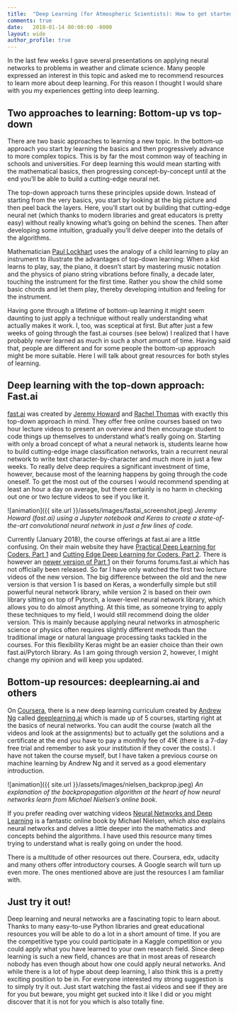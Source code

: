 ```yaml
---
title:  "Deep Learning (for Atmospheric Scientists): How to get started"
comments: true
date:   2018-01-14 00:00:00 -0000
layout: wide
author_profile: true
---
```


In the last few weeks I gave several presentations on applying neural networks to problems in weather and climate science. Many people expressed an interest  in this topic and asked me to recommend resources to learn more about deep learning. For this reason I thought I would share with you my experiences getting into deep learning. 

## Two approaches to learning: Bottom-up vs top-down
There are two basic approaches to learning a new topic. In the bottom-up approach you start by learning the basics and then progressively advance to more complex topics. This is by far the most common way of teaching in schools and universities. For deep learning this would mean starting with the mathematical basics, then progressing concept-by-concept until at the end you’ll be able to build a cutting-edge neural net.

The top-down approach turns these principles upside down. Instead of starting from the very basics, you start by looking at the big picture and then peel back the layers. Here, you’ll start out by building that cutting-edge neural net (which thanks to modern libraries and great educators is pretty easy) without really knowing what’s going on behind the scenes. Then after developing some intuition, gradually you’ll delve deeper into the details of the algorithms. 

Mathematician [Paul Lockhart](https://www.maa.org/external_archive/devlin/LockhartsLament.pdf) uses the analogy of a child learning to play an instrument to illustrate the advantages of top-down learning: When a kid learns to play, say, the piano, it doesn’t start by mastering music notation and the physics of piano string vibrations before finally, a decade later, touching the instrument for the first time. Rather you show the child some basic chords and let them play, thereby developing intuition and feeling for the instrument. 

Having gone through a lifetime of bottom-up learning it might seem daunting to just apply a technique without really understanding what actually makes it work. I, too, was sceptical at first. But after just a few weeks of going through the fast.ai courses (see below) I realized that I have probably never learned as much in such a short amount of time. Having said that, people are different and for some people the bottom-up approach might be more suitable. Here I will talk about great resources for both styles of learning. 

## Deep learning with the top-down approach: Fast.ai
[fast.ai](http://www.fast.ai/) was created by [Jeremy Howard](https://twitter.com/jeremyphoward) and [Rachel Thomas](https://twitter.com/math_rachel) with exactly this top-down approach in mind. They offer free online courses based on two hour lecture videos to present an overview and then encourage student to code things up themselves to understand what’s really going on. Starting with only a broad concept of what a neural network is, students learne how to build cutting-edge image classification networks, train a recurrent neural network to write text character-by-character and much more in just a few weeks. To really delve deep requires a significant investment of time, however, because most of the learning happens by going through the code oneself. To get the most out of the courses I would recommend spending at least an hour a day on average, but there certainly is no harm in checking out one or two lecture videos to see if you like it. 

![animation]({{ site.url }}/assets/images/fastai_screenshot.jpeg) 
*Jeremy Howard (fast.ai) using a Jupyter notebook and Keras to create a state-of-the-art convolutional neural network in just a few lines of code.*

Currently (January 2018), the course offerings at fast.ai are a little confusing. On their main website they have [Practical Deep Learning for Coders, Part 1](http://course.fast.ai/) and [Cutting Edge Deep Learning for Coders, Part 2](http://course.fast.ai/part2.html). There is however an [newer version of Part 1](http://forums.fast.ai/t/unofficial-release-of-part-1-v2/9285?u=raspstephan) on their forums forums.fast.ai which has not officially been released. So far I have only watched the first two lecture videos of the new version. The big difference between the old and the new version is that version 1 is based on Keras, a wonderfully simple but still powerful neural network library, while version 2 is based on their own library sitting on top of Pytorch, a lower-level neural network library, which allows you to do almost anything. At this time, as someone trying to apply these techniques to my field, I would still recommend doing the older version. This is mainly because applying neural networks in atmospheric science or physics often requires slightly different methods than the traditional image or natural language processing tasks tackled in the courses. For this flexibility Keras might be an easier choice than their own fast.ai/Pytorch library. As I am going through version 2, however, I might change my opinion and will keep you updated.

## Bottom-up resources: deeplearning.ai and others
On [Coursera](https://www.coursera.org/), there is a new deep learning curriculum created by [Andrew Ng](https://twitter.com/AndrewYNg) called [deeplearning.ai](https://www.coursera.org/specializations/deep-learning) which is made up of 5 courses, starting right at the basics of neural networks. You can audit the course (watch all the videos and look at the assignments) but to actually get the solutions and a certificate at the end you have to pay a monthly fee of 41€ (there is a 7-day free trial and remember to ask your institution if they cover the costs). I have not taken the course myself, but I have taken a previous course on machine learning by Andrew Ng and it served as a good elementary introduction. 

![animation]({{ site.url }}/assets/images/nielsen_backprop.jpeg) 
*An explanation of the backpropagation algorithm at the heart of how neural networks learn from Michael Nielsen’s online book.*

If you prefer reading over watching videos [Neural Networks and Deep Learning](http://neuralnetworksanddeeplearning.com/) is a fantastic online book by Michael Nielsen, which also explains neural networks and delves a little deeper into the mathematics and concepts behind the algorithms. I have used this resource many times trying to understand what is really going on under the hood. 

There is a multitude of other resources out there. Coursera, edx, udacity and many others offer introductory courses. A Google search will turn up even more. The ones mentioned above are just the resources I am familiar with.

## Just try it out!
Deep learning and neural networks are a fascinating topic to learn about. Thanks to many easy-to-use Python libraries and great educational resources you will be able to do a lot in a short amount of time. If you are the competitive type you could participate in a Kaggle competition or you could apply what you have learned to your own research field. Since deep learning is such a new field, chances are that in most areas of research nobody has even though about how one could apply neural networks. And while there is a lot of hype about deep learning, I also think this is a pretty exciting position to be in. For everyone interested my strong suggestion is to simply try it out. Just start watching the fast.ai videos and see if they are for you but beware, you might get sucked into it like I did or you might discover that it is not for you which is also totally fine. 


